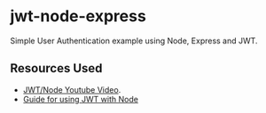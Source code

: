 # jwt-node-express
Simple User Authentication example using Node, Express and JWT.


## Resources Used
- [JWT/Node Youtube Video](https://www.youtube.com/watch?v=7nafaH9SddU).
- [Guide for using JWT with Node](https://medium.com/better-programming/a-practical-guide-for-jwt-authentication-using-nodejs-and-express-d48369e7e6d4)
